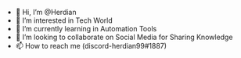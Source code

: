 - 👋 Hi, I’m @Herdian
- 👀 I’m interested in Tech World
- 🌱 I’m currently learning in Automation Tools
- 💞️ I’m looking to collaborate on Social Media for Sharing Knowledge
- 📫 How to reach me (discord-herdian99#1887)

<!---
Herdian99/Herdian99 is a ✨ special ✨ repository because its `README.md` (this file) appears on your GitHub profile.
You can click the Preview link to take a look at your changes.
--->
